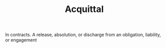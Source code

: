 ---
title: Acquittal
letter: A
permalink: "/definitions/acquittal.html"
body: In contracts. A release, absolution, or discharge from an obligation, liability,
  or engagement
published_at: '2018-07-07'
layout: post
---